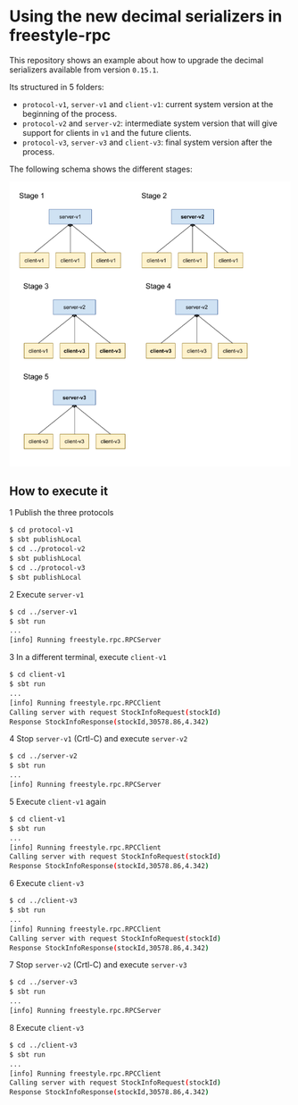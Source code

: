 # Using the new decimal serializers in freestyle-rpc

This repository shows an example about how to upgrade the decimal serializers available from version `0.15.1`.

Its structured in 5 folders:

* `protocol-v1`, `server-v1` and `client-v1`: current system version at the beginning of the process.
* `protocol-v2` and `server-v2`: intermediate system version that will give support for clients in `v1` and the future clients.
* `protocol-v3`, `server-v3` and `client-v3`: final system version after the process.

The following schema shows the different stages:

![schema](img/migration-guide-decimals.png?raw=true)

## How to execute it

1 Publish the three protocols

```bash
$ cd protocol-v1
$ sbt publishLocal
$ cd ../protocol-v2
$ sbt publishLocal
$ cd ../protocol-v3
$ sbt publishLocal
```

2 Execute `server-v1` 

```bash
$ cd ../server-v1
$ sbt run
...
[info] Running freestyle.rpc.RPCServer
```

3 In a different terminal, execute `client-v1`

```bash
$ cd client-v1
$ sbt run
...
[info] Running freestyle.rpc.RPCClient
Calling server with request StockInfoRequest(stockId)
Response StockInfoResponse(stockId,30578.86,4.342)
```

4 Stop `server-v1` (Crtl-C) and execute `server-v2`

```bash
$ cd ../server-v2
$ sbt run
...
[info] Running freestyle.rpc.RPCServer
```

5 Execute `client-v1` again

```bash
$ cd client-v1
$ sbt run
...
[info] Running freestyle.rpc.RPCClient
Calling server with request StockInfoRequest(stockId)
Response StockInfoResponse(stockId,30578.86,4.342)
```

6 Execute `client-v3`

```bash
$ cd ../client-v3
$ sbt run
...
[info] Running freestyle.rpc.RPCClient
Calling server with request StockInfoRequest(stockId)
Response StockInfoResponse(stockId,30578.86,4.342)
```

7 Stop `server-v2` (Crtl-C) and execute `server-v3`

```bash
$ cd ../server-v3
$ sbt run
...
[info] Running freestyle.rpc.RPCServer
```

8 Execute `client-v3`

```bash
$ cd ../client-v3
$ sbt run
...
[info] Running freestyle.rpc.RPCClient
Calling server with request StockInfoRequest(stockId)
Response StockInfoResponse(stockId,30578.86,4.342)
```
